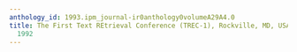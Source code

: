 ```yaml
---
anthology_id: 1993.ipm_journal-ir0anthology0volumeA29A4.0
title: The First Text REtrieval Conference (TREC-1), Rockville, MD, USA, 4-6 November
  1992
---
```

